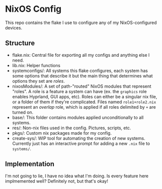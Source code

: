 # NixOS Config

This repo contains the flake I use to configure any of my NixOS-configured devices.

## Structure

- flake.nix: Central file for exporting all my configs and anything else I need.
- lib.nix: Helper functions
- systemconfigs/: All systems this flake configures, each system has some options
  that describe it but the main thing that determines what options they set
  are _roles_.
- nixosModules/: A set of path-"routed" NixOS modules that represent "roles".
  A role is a feature a system can have (ex. the `graphics` role enables
  Hyprland, GUI apps, etc). Roles can either be a singular nix file, or a folder
  of them if they're complicated. Files named `role1+role2.nix` represent an
  _overlap_ role, which is applied if all roles delimited by `+` are turned on.
- base/: This folder contains modules applied unconditionally to all systems.
- res/: Non-nix files used in the config. Pictures, scripts, etc.
- pkgs/: Custom nix packages made for my config.
- create-sys/: WIP tool for automating the creation of new systems. Currently
  just has an interactive prompt for adding a new `.nix` file to `systems/`.

## Implementation

I'm not going to lie, I have no idea what I'm doing.
Is every feature here implmemented well? Definitely not, but that's okay!
